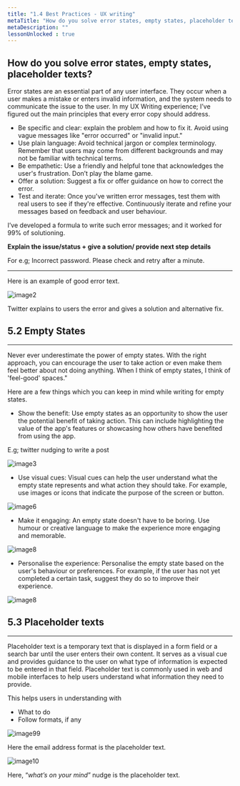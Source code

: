 ```yaml
---
title: "1.4 Best Practices - UX writing"
metaTitle: "How do you solve error states, empty states, placeholder texts "
metaDescription: ""
lessonUnlocked : true
---
```



## How do you solve error states, empty states, placeholder texts?


Error states are an essential part of any user interface. They occur when a user makes a mistake or enters invalid information, and the system needs to communicate the issue to the user. In my UX Writing experience; I’ve figured out the main principles that every error copy should address.

- Be specific and clear: explain the problem and how to fix it. Avoid using vague messages like "error occurred" or "invalid input."
- Use plain language: Avoid technical jargon or complex terminology. Remember that users may come from different backgrounds and may not be familiar with technical terms.
- Be empathetic: Use a friendly and helpful tone that acknowledges the user's frustration. Don’t play the blame game.
- Offer a solution: Suggest a fix or offer guidance on how to correct the error.
- Test and iterate: Once you've written error messages, test them with real users to see if they're effective. Continuously iterate and refine your messages based on feedback and user behaviour.

I’ve developed a formula to write such error messages; and it worked for 99% of solutioning.

**Explain the issue/status + give a solution/ provide next step details**

For e.g; Incorrect password. Please check and retry after a minute.

---

Here is an example of good error text.

![image2](https://lh4.googleusercontent.com/YokWGaam9jDTIiYg4Fp5YkjlObtWzpVL3Is7LpxKPG-dPZAyxtXPeDcFKvbicMBQtFubHdyX3Xj4bMq4Q2LFlSCmPMvgz0KQxt2zo8h3WrjMiTESbTMG_ShLHTGzTW4eZJrzi_RbFlEpTFCtPM1gA5U)

Twitter explains to users the error and gives a solution and alternative fix.

## 5.2 Empty States

---

Never ever underestimate the power of empty states. With the right approach, you can encourage the user to take action or even make them feel better about not doing anything. When I think of empty states, I think of 'feel-good' spaces."

Here are a few things which you can keep in mind while writing for empty states.

- Show the benefit: Use empty states as an opportunity to show the user the potential benefit of taking action. This can include highlighting the value of the app's features or showcasing how others have benefited from using the app.

E.g; twitter nudging to write a post

![image3](https://lh4.googleusercontent.com/CE5fDyL92ZaWM5KYLLpKGW9s0g9N31BZX-4JMaIeTc0MPnGOVmE2TDm8J5ltoZxDX5njclb2odA-62GaBi-kDIihhpgy19H4iCX6MCo91CAKQY8KMVp--DuvF9QmY1SWmtwsTnvR4OhX6IlPWPGRXDE)

- Use visual cues: Visual cues can help the user understand what the empty state represents and what action they should take. For example, use images or icons that indicate the purpose of the screen or button.
    
![image6](https://lh5.googleusercontent.com/ZQ1ATNxM9vhe5jCCBDqM3_xwYX-ztiIiknLk3mYsFS6dv76QYyR2zZt2sKUuY8-TnQs5TcdNRJGfEXub9mRAENrQ--zhpKTLkzQHEbhNq_p3yRfofZ8QKMKpPhMle-97QmJ0nBY6uCz9DGOAS5cY0AM)
    
- Make it engaging: An empty state doesn't have to be boring. Use humour or creative language to make the experience more engaging and memorable.
    
![image8](https://lh6.googleusercontent.com/ehz5_MPmj5OOLuOlRu_KpGBP243UsggT5ekFcDuE_1ieRCz5c2A3knBJiXy9zLdSOHT63dLc_WZhZF2VwIXNe-v5OAmlBbAr20NNLanYku6tZt-608Fw-PqDHlrkKFh5JhQNS-_vfWzxLHTAsWQds7Y)
    
- Personalise the experience: Personalise the empty state based on the user's behaviour or preferences. For example, if the user has not yet completed a certain task, suggest they do so to improve their experience.

![image8](https://lh4.googleusercontent.com/0lfcYPJ8SbSv7OWywLRyzKuEWZG91mnXpQZVmoIatj1OF4bZSabNlFz1rA2llYlmX9WiBXi1tydlV01O6Ntipamd5RlC-gzh_WDoiNIyKKrrmyXoaqNfjGSy9CUurlflavoEBKMkiUpn4oM8BmH5XqE)

## 5.3 Placeholder texts

---

Placeholder text is a temporary text that is displayed in a form field or a search bar until the user enters their own content. It serves as a visual cue and provides guidance to the user on what type of information is expected to be entered in that field. Placeholder text is commonly used in web and mobile interfaces to help users understand what information they need to provide.

This helps users in understanding with

- What to do
- Follow formats, if any
    
![image99](https://lh5.googleusercontent.com/qDMR3ZIc2kaKsLmksMz8GuLAEwf9JHOnRIgKnZlOfNFr5qNDkuDwCT73ziaKmQJ_OIe4E4uF3gng5Ze_I-JmdnRh7ltg3YUJhTR99JrLvsgVrzVlCSpEoPm6frhKvgTqPWf2hLjfD__zxOI1jd8jZSU)
    

Here the email address format is the placeholder text. 

![image10](https://lh6.googleusercontent.com/cP35qVsvB0VW1uyzrt8fuOetxjqUQ_VPm7sLPM4uZSEL2Fx6578pPWeLM5CJ7ViOM9FBVNnBs_vW8VFFmVBlmvWsy220x1ooLNtePt-kPX5jgn3TT5iXHWWTTNp-RRaPNbn3n0CaI1E775qnPHeeHW0)

Here, “*what’s on your mind*” nudge is the placeholder text.